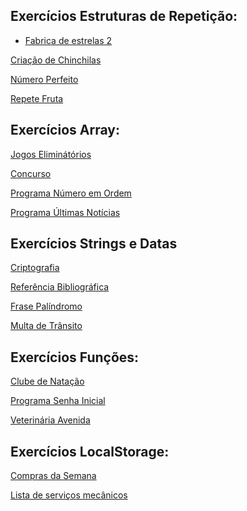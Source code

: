 
## Exercícios Estruturas de Repetição:


* <a href="https://raffaew.github.io/LogicaDeProgramacao/Repeti%C3%A7%C3%A3o/Exerc%C3%ADcios/Fabrica-de-estrelas-2-main/" target="_blank">Fabrica de estrelas 2</a>

<a href="https://raffaew.github.io/LogicaDeProgramacao/Repeti%C3%A7%C3%A3o/Exerc%C3%ADcios/Programa-Cria%C3%A7%C3%A3o-de-Chinchilas-main/" target="_blank">Criação de Chinchilas</a>

<a href="https://raffaew.github.io/LogicaDeProgramacao/Repeti%C3%A7%C3%A3o/Exerc%C3%ADcios/Programa-N%C3%BAmero-Perfeito-main/" target="_blank">Número Perfeito</a>

<a href="https://raffaew.github.io/LogicaDeProgramacao/Repeti%C3%A7%C3%A3o/Exerc%C3%ADcios/Programa-Repete-Fruta-main/" target="_blank">Repete Fruta</a>


## Exercícios Array:


<a href="https://raffaew.github.io/LogicaDeProgramacao/Array/Exerc%C3%ADcios/Jogos-Elimin%C3%A1t%C3%B3rios-main/" target="_blank">Jogos Eliminátórios</a>

<a href="https://raffaew.github.io/LogicaDeProgramacao/Array/Exerc%C3%ADcios/Programa-Concurso-main/" target="_blank">Concurso</a>

<a href="https://raffaew.github.io/LogicaDeProgramacao/Array/Exerc%C3%ADcios/Programa-N%C3%BAmero-em-Ordem-main/" target="_blank">Programa Número em Ordem</a>

<a href="https://raffaew.github.io/LogicaDeProgramacao/Array/Exerc%C3%ADcios/Programa-%C3%9Altimas-Not%C3%ADcias-main/" target="_blank">Programa Últimas Notícias</a>

 
## Exercícios Strings e Datas

<a href="https://raffaew.github.io/LogicaDeProgramacao/Strings_e_Datas/Exercícios/Programa-Criptografia-main/ " target="_blank">Criptografia</a>

<a href="https://raffaew.github.io/LogicaDeProgramacao/Strings_e_Datas/Exercícios/Referencia-Bibliografica-main/" target="_blank">Referência Bibliográfica</a>

<a href="https://raffaew.github.io/LogicaDeProgramacao/Strings_e_Datas/Exercícios/Frase-Palindromo-main/" target="_blank">Frase Palíndromo</a>

<a href="https://raffaew.github.io/LogicaDeProgramacao/Strings_e_Datas/Exercícios/Multa-De-Transito-main/">Multa de Trânsito</a>


## Exercícios Funções:

<a href="https://raffaew.github.io/LogicaDeProgramacao/Funções/Exercícios/clube_de_natacao-main">Clube de Natação</a>

<a href="https://raffaew.github.io/LogicaDeProgramacao/Funções/Exercícios/programa_senha_inicial-main/">Programa Senha Inicial</a>

<a href="https://raffaew.github.io/LogicaDeProgramacao/Funções/Exercícios/veterinaria_avenida-main/">Veterinária Avenida</a>


## Exercícios LocalStorage:

<a href="https://raffaew.github.io/LogicaDeProgramacao/LocalStorage/Exercícios/compras-da-semana-main">Compras da Semana</a>

<a href="https://raffaew.github.io/LogicaDeProgramacao/LocalStorage/Exercícios/controle-de-servicos-main">Lista de serviços mecânicos</a>
